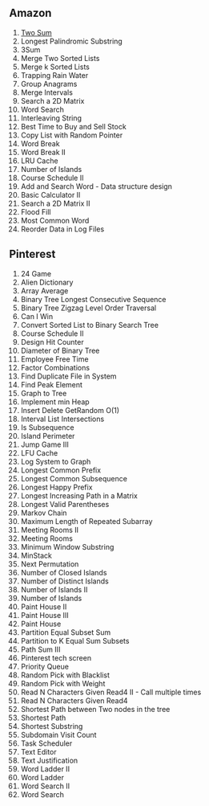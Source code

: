 ## Amazon
1. [Two Sum](AllSolutions/Two%Sum.py
)
2. Longest Palindromic Substring
3. 3Sum
4. Merge Two Sorted Lists
5. Merge k Sorted Lists
6. Trapping Rain Water
7. Group Anagrams
8. Merge Intervals
9. Search a 2D Matrix
10. Word Search
11. Interleaving String
12. Best Time to Buy and Sell Stock
13. Copy List with Random Pointer
14. Word Break
15. Word Break II
16. LRU Cache
17. Number of Islands
18. Course Schedule II
19. Add and Search Word - Data structure design
20. Basic Calculator II
21. Search a 2D Matrix II
22. Flood Fill
23. Most Common Word
24. Reorder Data in Log Files

## Pinterest
1. 24 Game
2. Alien Dictionary
3. Array Average
4. Binary Tree Longest Consecutive Sequence
5. Binary Tree Zigzag Level Order Traversal
6. Can I Win
7. Convert Sorted List to Binary Search Tree
8. Course Schedule II
9. Design Hit Counter
10. Diameter of Binary Tree
11. Employee Free Time
12. Factor Combinations
13. Find Duplicate File in System
14. Find Peak Element
15. Graph to Tree
16. Implement min Heap
17. Insert Delete GetRandom O(1)
18. Interval List Intersections
19. Is Subsequence
20. Island Perimeter
21. Jump Game III
22. LFU Cache
23. Log System to Graph
24. Longest Common Prefix
25. Longest Common Subsequence
26. Longest Happy Prefix
27. Longest Increasing Path in a Matrix
28. Longest Valid Parentheses
29. Markov Chain
30. Maximum Length of Repeated Subarray
31. Meeting Rooms II
32. Meeting Rooms
33. Minimum Window Substring
34. MinStack
35. Next Permutation
36. Number of Closed Islands
37. Number of Distinct Islands
38. Number of Islands II
39. Number of Islands
40. Paint House II
41. Paint House III
42. Paint House
43. Partition Equal Subset Sum
44. Partition to K Equal Sum Subsets
45. Path Sum III
46. Pinterest tech screen
47. Priority Queue
48. Random Pick with Blacklist
49. Random Pick with Weight
50. Read N Characters Given Read4 II - Call multiple times
51. Read N Characters Given Read4
52. Shortest Path between Two nodes in the tree
53. Shortest Path
54. Shortest Substring
55. Subdomain Visit Count
56. Task Scheduler
57. Text Editor
58. Text Justification
59. Word Ladder II
60. Word Ladder
61. Word Search II
62. Word Search
